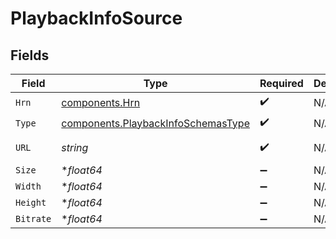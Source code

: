 # PlaybackInfoSource


## Fields

| Field                                                                                    | Type                                                                                     | Required                                                                                 | Description                                                                              | Example                                                                                  |
| ---------------------------------------------------------------------------------------- | ---------------------------------------------------------------------------------------- | ---------------------------------------------------------------------------------------- | ---------------------------------------------------------------------------------------- | ---------------------------------------------------------------------------------------- |
| `Hrn`                                                                                    | [components.Hrn](../../models/components/hrn.md)                                         | :heavy_check_mark:                                                                       | N/A                                                                                      | MP4                                                                                      |
| `Type`                                                                                   | [components.PlaybackInfoSchemasType](../../models/components/playbackinfoschemastype.md) | :heavy_check_mark:                                                                       | N/A                                                                                      | html5/video/mp4                                                                          |
| `URL`                                                                                    | *string*                                                                                 | :heavy_check_mark:                                                                       | N/A                                                                                      | https://asset-cdn.lp-playback.monster/hls/1bde4o2i6xycudoy/static360p0.mp4               |
| `Size`                                                                                   | **float64*                                                                               | :heavy_minus_sign:                                                                       | N/A                                                                                      | 494778                                                                                   |
| `Width`                                                                                  | **float64*                                                                               | :heavy_minus_sign:                                                                       | N/A                                                                                      | 204                                                                                      |
| `Height`                                                                                 | **float64*                                                                               | :heavy_minus_sign:                                                                       | N/A                                                                                      | 360                                                                                      |
| `Bitrate`                                                                                | **float64*                                                                               | :heavy_minus_sign:                                                                       | N/A                                                                                      | 449890                                                                                   |